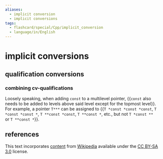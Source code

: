 ```yaml
---
aliases:
  - implicit conversion
  - implicit conversions
tags:
  - flashcard/special/Cpp/implicit_conversion
  - language/in/English
---
```


# implicit conversions

## qualification conversions

### combining cv-qualifications

Loosely speaking, when adding `const` to a multilevel pointer, {{`const` also needs to be added to levels above said level except for the topmost level}}. For example, a pointer `T***` can be assigned to {{`T *const *const *const`, `T *const *const *`, `T **const *const`, `T **const *`, etc., but not `T *const **` or `T **const *`}}. <!--SR:!2024-06-14,7,250!2024-06-17,9,270-->

## references

This text incorporates [content](https://en.cppreference.com/w/cpp/language/implicit_conversion) from [Wikipedia](Wikipedia.md) available under the [CC BY-SA 3.0](https://creativecommons.org/licenses/by-sa/3.0/) license.
